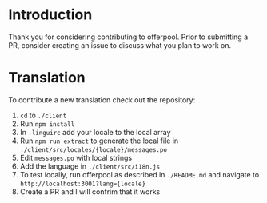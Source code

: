 # Introduction

Thank you for considering contributing to offerpool. Prior to submitting a PR, consider creating an issue to discuss what you plan to work on.

# Translation

To contribute a new translation check out the repository:
1. `cd` to `./client`
1. Run `npm install`
1. In `.linguirc` add your locale to the local array
1. Run `npm run extract` to generate the local file in `./client/src/locales/{locale}/messages.po`
1. Edit `messages.po` with local strings
1. Add the language in `./client/src/i18n.js`
1. To test locally, run offerpool as described in `./README.md` and navigate to `http://localhost:3001?lang={locale}`
1. Create a PR and I will confrim that it works